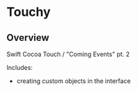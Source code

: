 # Touchy

## Overview

Swift Cocoa Touch / "Coming Events" pt. 2

Includes:

* creating custom objects in the interface

